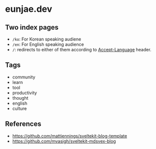 # eunjae.dev

## Two index pages

- `/ko`: For Korean speaking audiene
- `/en`: For English speaking audience
- `/`: redirects to either of them according to [Accept-Language](https://developer.mozilla.org/en-US/docs/Web/HTTP/Headers/Accept-Language) header.

## Tags

- community
- learn
- tool
- productivity
- thought
- english
- culture

## References

- https://github.com/mattjennings/sveltekit-blog-template
- https://github.com/mvasigh/sveltekit-mdsvex-blog
